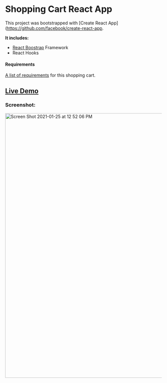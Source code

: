 # Shopping Cart React App

This project was bootstrapped with [Create React App](https://github.com/facebook/create-react-app.

**It includes:**
- [React Boostrap](https://react-bootstrap.github.io/) Framework
- React Hooks


#### Requirements
[A list of requirements]((https://github.com/fedosejev/react-shopping-cart/blob/master/requirements/README.md)) for this shopping cart.

## [Live Demo](https://netmagik.github.io/shopping-cart/)

### Screenshot:
<img width="851" alt="Screen Shot 2021-01-25 at 12 52 06 PM" src="https://user-images.githubusercontent.com/3833560/105745432-4235cb00-5f0c-11eb-8ce1-e345fe0b8484.png">

